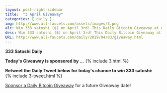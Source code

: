 ```yaml
---
layout: post-right-sidebar
title:  "3 April Giveaway"
categories: [ daily ]
img: http://www.all-faucets.com/assets/images/3.png
alt: Win 333 satoshi (฿) on April 3rd! This Daily Bitcoin Giveaway at www.all-faucets.com is sponsored by A-ADS - Privacy-focused bitcoin-based advertising network.
desc: Win 333 satoshi (฿) on April 3rd! This Daily Bitcoin Giveaway at www.all-faucets.com is sponsored by A-ADS - Privacy-focused bitcoin-based advertising network.
URL: http://www.all-faucets.com/daily/2019/04/03/giveaway.html
---
```

**333 Satoshi Daily**

<b>Today's Giveaway is sponsored by ...</b>
{% include  3.html %}

<b>Retweet the Daily Tweet below for today's chance to win 333 satoshi:</b><br>
{% include  3-tweet.html %}

<a href="http://www.all-faucets.com/daily/2019/03/29/giveaway-sponsorship.html">Sponsor a Daily Bitcoin Giveaway</a> for a future Giveaway date!
